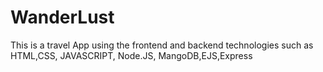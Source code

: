 # WanderLust
This is a travel App using the frontend and backend technologies such as HTML,CSS, JAVASCRIPT, Node.JS, MangoDB,EJS,Express
